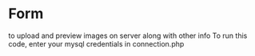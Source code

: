 # Form
to upload and preview images on server along with other info
To run this code, enter your mysql credentials in connection.php
